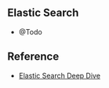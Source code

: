 ## Elastic Search
- @Todo

## Reference
- [Elastic Search Deep Dive](https://www.youtube.com/watch?v=PuZvF2EyfBM&t=1236s&ab_channel=HelloInterview-SWEInterviewPreparation)
